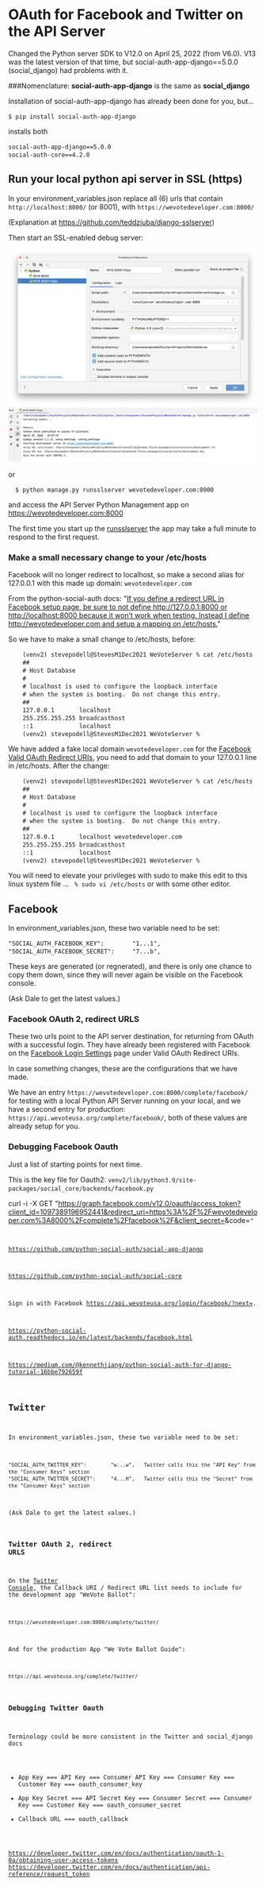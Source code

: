 # OAuth for Facebook and Twitter on the API Server

Changed the Python server SDK to V12.0 on April 25, 2022 (from V6.0).  V13 was the latest version of that time, but social-auth-app-django==5.0.0 (social_django) had problems with it.   

###Nomenclature: 
**social-auth-app-django** is the same as **social_django** 

Installation of social-auth-app-django has already been done for you, but...
```shell
$ pip install social-auth-app-django
```
installs both 
```
social-auth-app-django==5.0.0
social-auth-core==4.2.0

```

## Run your local python api server in SSL (https)

In your environment_variables.json
replace all (6) urls that contain `http://localhost:8000/` (or 8001), with `https://wevotedeveloper.com:8000/`

(Explanation at https://github.com/teddziuba/django-sslserver)

Then start an SSL-enabled debug server:

![ScreenShot](images/RunSslServer.png)
![ScreenShot](images/RunningSslServer.png)

or 

```
  $ python manage.py runsslserver wevotedeveloper.com:8000
```

and access the API Server Python Management app on https://wevotedeveloper.com:8000

The first time you start up the [runsslserver](https://github.com/teddziuba/django-sslserver) the app may take a full minute to respond to the first request.

### Make a small necessary change to your /etc/hosts

Facebook will no longer redirect to localhost, so make a second alias for 127.0.0.1 with this made up domain: `wevotedeveloper.com`

From the python-social-auth docs: "[If you define a redirect URL in Facebook setup page, be sure to not define http://127.0.0.1:8000 or http://localhost:8000 because it won’t work when testing. Instead I define http://wevotedeveloper.com and setup a mapping on /etc/hosts.](https://python-social-auth.readthedocs.io/en/latest/backends/facebook.html)"

So we have to make a small change to /etc/hosts, before:
```
    (venv2) stevepodell@StevesM1Dec2021 WeVoteServer % cat /etc/hosts
    ##
    # Host Database
    #
    # localhost is used to configure the loopback interface
    # when the system is booting.  Do not change this entry.
    ##
    127.0.0.1       localhost
    255.255.255.255 broadcasthost
    ::1             localhost
    (venv2) stevepodell@StevesM1Dec2021 WeVoteServer % 
```
We have added a fake local domain `wevotedeveloper.com` for the [Facebook Valid OAuth Redirect URIs](https://developers.facebook.com/apps/1097389196952441/fb-login/settings/), 
you need to add that domain to your 127.0.0.1 line in /etc/hosts.  After the change:
```
    (venv2) stevepodell@StevesM1Dec2021 WeVoteServer % cat /etc/hosts
    ##
    # Host Database
    #
    # localhost is used to configure the loopback interface
    # when the system is booting.  Do not change this entry.
    ##
    127.0.0.1       localhost wevotedeveloper.com
    255.255.255.255 broadcasthost
    ::1             localhost
    (venv2) stevepodell@StevesM1Dec2021 WeVoteServer % 
```

You will need to elevate your privileges with sudo to make this edit to this linux system file ... ` % sudo vi /etc/hosts` or with some other editor.



## Facebook
In environment_variables.json, these two variable need to be set:  
  ```
  "SOCIAL_AUTH_FACEBOOK_KEY":        "1...1",
  "SOCIAL_AUTH_FACEBOOK_SECRET":     "7...b", 
  ```

These keys are generated (or regnerated), and there is only one chance to copy them
down, since they will never again be visible on the Facebook console.

(Ask Dale to get the latest values.)


### Facebook OAuth 2, redirect URLS
These two urls point to the API server destination, for returning from OAuth with a successful login.  They have already been 
registered with Facebook on the [Facebook Login Settings](https://developers.facebook.com/apps/1097389196952441/fb-login/settings/) page under Valid OAuth Redirect URIs.

In case something changes, these are the configurations that we have made.

We have an entry `https://wevotedeveloper.com:8000/complete/facebook/` for testing with a local Python API Server running on your local,
and we have a second entry for production: `https://api.wevoteusa.org/complete/facebook/`, both of these values are already setup for you. 


### Debugging Facebook Oauth

Just a list of starting points for next time.

This is the key file for Oauth2: `venv2/lib/python3.9/site-packages/social_core/backends/facebook.py`

curl -i -X GET "https://graph.facebook.com/v12.0/oauth/access_token?client_id=1097389196952441&redirect_uri=https%3A%2F%2Fwevotedeveloper.com%3A8000%2Fcomplete%2Ffacebook%2F&client_secret=<secret>&code=<code generated by previous leg in OAuth>"

https://github.com/python-social-auth/social-app-django

https://github.com/python-social-auth/social-core

Sign in with Facebook   https://api.wevoteusa.org/login/facebook/?next=.

https://python-social-auth.readthedocs.io/en/latest/backends/facebook.html

https://medium.com/@kennethjiang/python-social-auth-for-django-tutorial-16bbe792659f

## Twitter
In environment_variables.json, these two variable need to be set:  
  ```
  "SOCIAL_AUTH_TWITTER_KEY":        "w...w",   Twitter calls this the "API Key" from the "Consumer Keys" section
  "SOCIAL_AUTH_TWITTER_SECRET":     "4...H",   Twitter calls this the "Secret" from the "Consumer Keys" section
  ```
(Ask Dale to get the latest values.)

### Twitter OAuth 2, redirect URLS
On the [Twitter Console](https://developer.twitter.com/en/portal/projects/1498394651836891139/apps/23523312/auth-settings), the Callback URI / Redirect URL list needs to include for the development app "WeVote Ballot":
  ```
  https://wevotedeveloper.com:8000/complete/twitter/
  ```
And for the production App "We Vote Ballot Guide":
  ```
  https://api.wevoteusa.org/complete/twitter/
  ```

### Debugging Twitter Oauth

Terminology could be more consistent in the Twitter and social_django docs 
* App Key === API Key === Consumer API Key === Consumer Key === Customer Key === oauth_consumer_key
* App Key Secret === API Secret Key === Consumer Secret === Consumer Key === Customer Key === oauth_consumer_secret
* Callback URL === oauth_callback

https://developer.twitter.com/en/docs/authentication/oauth-1-0a/obtaining-user-access-tokens
https://developer.twitter.com/en/docs/authentication/api-reference/request_token
